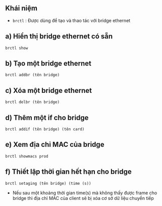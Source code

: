 ## Khái niệm 
- `brctl` : Được dùng để tạo và thao tác với bridge ethernet 
## a) Hiển thị bridge ethernet có sẵn 
```
brctl show
```
## b) Tạo một bridge ethernet 
```
brctl addbr (tên bridge)
```
## c) Xóa một bridge ethernet 
```
brctl delbr (tên bridge)
```
## d) Thêm một if cho bridge 
```
brctl addif (tên bridge) (tên card)
```
## e) Xem địa chỉ MAC của bridge 
```
brctl showmacs prod 
```
## f) Thiết lập thời gian hết hạn cho bridge 
```
brctl setaging (tên bridge) (time (s))
```
- Nếu sau một khoảng thời gian time(s) mà không thấy được frame cho bridge thì địa chỉ MAC của client sẽ bị xóa cơ sở dữ liệu chuyển tiếp
